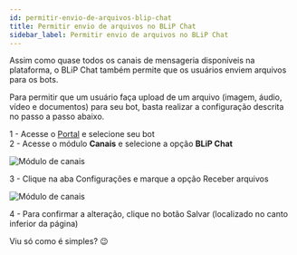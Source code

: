 ```yaml
---
id: permitir-envio-de-arquivos-blip-chat
title: Permitir envio de arquivos no BLiP Chat
sidebar_label: Permitir envio de arquivos no BLiP Chat
---
```


Assim como quase todos os canais de mensageria disponíveis na plataforma, o BLiP Chat também permite que os usuários enviem arquivos para os bots.

Para permitir que um usuário faça upload de um arquivo (imagem, áudio, vídeo e documentos) para seu bot, basta realizar a configuração descrita no passo a passo abaixo.

1 - Acesse o [Portal](https://portal.blip.ai/#/) e selecione seu bot  
2 - Acesse o módulo **Canais** e selecione a opção **BLiP Chat**

![Módulo de canais](/img/channels/blip-chat/chat-permitir-envio-de-arquivos-blip-chat-1.png)<br>

3 - Clique na aba Configurações e marque a opção Receber arquivos

![Módulo de canais](/img/channels/blip-chat/chat-permitir-envio-de-arquivos-blip-chat-2.png)<br>

4 - Para confirmar a alteração, clique no botão Salvar (localizado no canto inferior da página)

Viu só como é simples? 😉


<!-- Rating frame -->
<script type="text/javascript" src="/scripts/rating.js"></script>